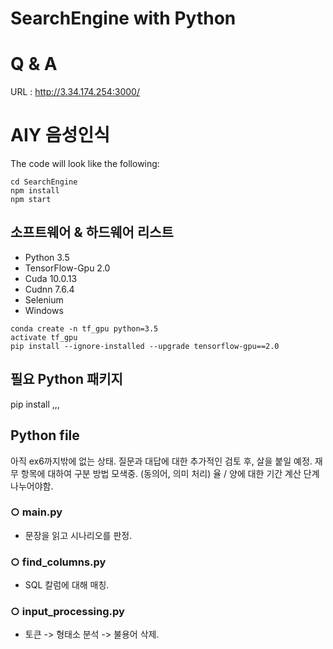 # SearchEngine with Python
# Q & A
URL : http://3.34.174.254:3000/
# AIY 음성인식 


The code will look like the following:
```
cd SearchEngine
npm install
npm start
```


## 소프트웨어 & 하드웨어 리스트

* Python 3.5
* TensorFlow-Gpu 2.0
* Cuda 10.0.13
* Cudnn 7.6.4 
* Selenium
* Windows

```buildoutcfg
conda create -n tf_gpu python=3.5
activate tf_gpu
pip install --ignore-installed --upgrade tensorflow-gpu==2.0
```
              
## 필요 Python 패키지

pip install ,,,

## Python file

아직 ex6까지밖에 없는 상태.
질문과 대답에 대한 추가적인 검토 후, 살을 붙일 예정.
재무 항목에 대하여 구분 방법 모색중. (동의어, 의미 처리)
율 / 양에 대한 기간 계산 단계 나누어야함.

### ○ main.py

* 문장을 읽고 시나리오를 판정.

### ○ find_columns.py

* SQL 칼럼에 대해 매칭.

### ○ input_processing.py

* 토큰 -> 형태소 분석 -> 불용어 삭제.
